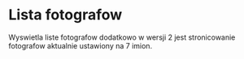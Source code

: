 
# Lista fotografow

Wyswietla liste fotografow dodatkowo w wersji 2 jest stronicowanie fotografow aktualnie ustawiony na 7 imion.
